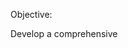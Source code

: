 Objective:

Develop a comprehensive
[](https://github.com/AnushaDevaram1/Sales-Excel-Analytics/edit/main/README.md)
